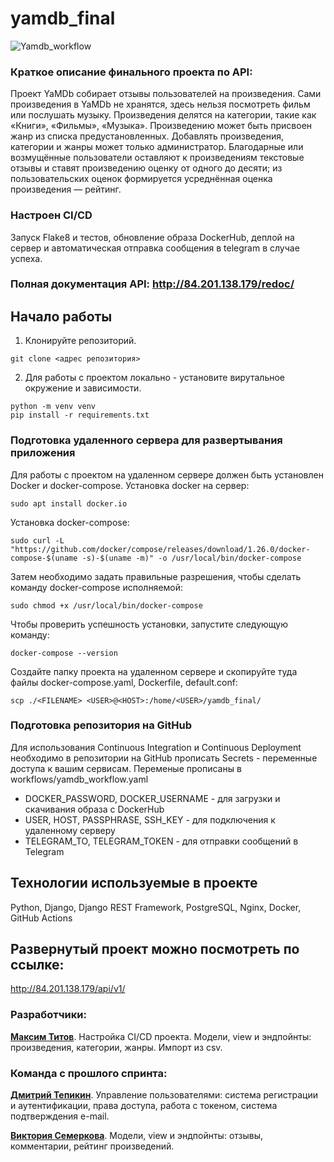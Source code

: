 # yamdb_final

<img src="https://github.com/mrSHISKA/yamdb_final/actions/workflows/yamdb_workflow.yml/badge.svg" alt="Yamdb_workflow" style="max-width: 100%;">

### Краткое описание финального проекта по API:

Проект YaMDb собирает отзывы пользователей на произведения. Сами произведения в YaMDb не хранятся, здесь нельзя посмотреть фильм или послушать музыку.
Произведения делятся на категории, такие как «Книги», «Фильмы», «Музыка». Произведению может быть присвоен жанр из списка предустановленных.
Добавлять произведения, категории и жанры может только администратор. Благодарные или возмущённые пользователи оставляют к произведениям текстовые отзывы и ставят произведению оценку от одного до десяти; из пользовательских оценок формируется усреднённая оценка произведения — рейтинг.

### Настроен CI/CD

Запуск Flake8 и тестов, обновление образа DockerHub, деплой на сервер и автоматическая отправка сообщения в telegram в случае успеха.

### Полная документация API: http://84.201.138.179/redoc/

## Начало работы

1. Клонируйте репозиторий.
```
git clone <адрес репозитория>
```
2. Для работы с проектом локально - установите вирутальное окружение и зависимости.
```
python -m venv venv
pip install -r requirements.txt 
```
### Подготовка удаленного сервера для развертывания приложения

Для работы с проектом на удаленном сервере должен быть установлен Docker и docker-compose.
Установка docker на сервер:
```
sudo apt install docker.io 
```
Установка docker-compose:
```
sudo curl -L "https://github.com/docker/compose/releases/download/1.26.0/docker-compose-$(uname -s)-$(uname -m)" -o /usr/local/bin/docker-compose
```
Затем необходимо задать правильные разрешения, чтобы сделать команду docker-compose исполняемой:
```
sudo chmod +x /usr/local/bin/docker-compose
```
Чтобы проверить успешность установки, запустите следующую команду:
```
docker-compose --version
```
Создайте папку проекта на удаленном сервере и скопируйте туда файлы docker-compose.yaml, Dockerfile, default.conf:
```
scp ./<FILENAME> <USER>@<HOST>:/home/<USER>/yamdb_final/
```
### Подготовка репозитория на GitHub

Для использования Continuous Integration и Continuous Deployment необходимо в репозитории на GitHub прописать Secrets - переменные доступа к вашим сервисам.
Переменые прописаны в workflows/yamdb_workflow.yaml

* DOCKER_PASSWORD, DOCKER_USERNAME - для загрузки и скачивания образа с DockerHub 
* USER, HOST, PASSPHRASE, SSH_KEY - для подключения к удаленному серверу 
* TELEGRAM_TO, TELEGRAM_TOKEN - для отправки сообщений в Telegram
## Технологии используемые в проекте
Python, Django, Django REST Framework, PostgreSQL, Nginx, Docker, GitHub Actions
## Развернутый проект можно посмотреть по ссылке:

http://84.201.138.179/api/v1/

### Разработчики:
**[Максим Титов](https://github.com/mrSHISKA)**. Настройка CI/CD проекта. Модели, view и эндпойнты: произведения, категории, жанры. Импорт из csv.
### Команда с прошлого спринта:
**[Дмитрий Тепикин](https://github.com/gatitobonito/)**. Управление пользователями: система регистрации и аутентификации, права доступа, работа с токеном, система подтверждения e-mail.

**[Виктория Семеркова](https://github.com/vunrise/)**. Модели, view и эндпойнты: отзывы, комментарии, рейтинг произведений.
